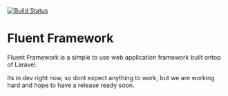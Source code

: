 [![Build Status](https://travis-ci.org/FluentKit/Framework.svg?branch=master)](https://travis-ci.org/FluentKit/Framework)
# Fluent Framework

Fluent Framework is a simple to use web application framework built ontop of Laravel.

Its in dev right now, so dont expect anything to work, but we are working hard and hope to have a release ready soon.
